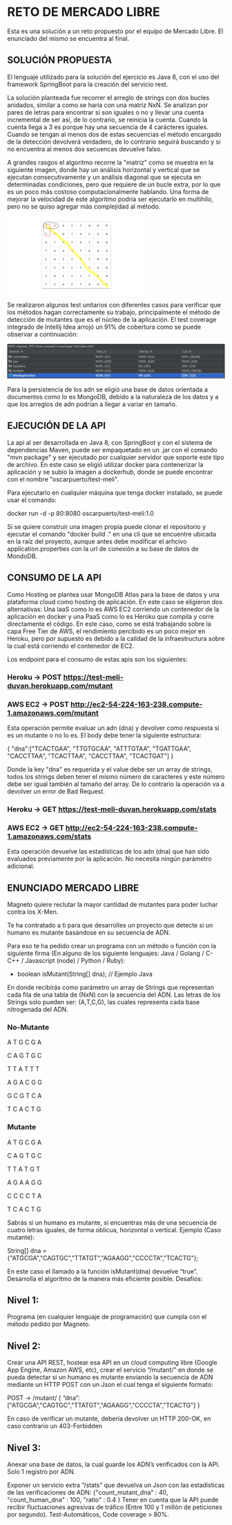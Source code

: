 # RETO DE MERCADO LIBRE

Esta es una solución a un reto propuesto por el equipo de Mercado Libre. El enunciado del mismo se encuentra al final.

## SOLUCIÓN PROPUESTA

El lenguaje utilizado para la solución del ejercicio es Java 8, con el uso del framework SpringBoot para la creación del servicio rest. 

La solución planteada fue recorrer el arreglo de strings con dos bucles anidados, similar a como se haría con una matriz NxN. Se analizan por pares de letras para encontrar si son iguales o no y llevar una cuenta incremental de ser así, de lo contrario, se reinicia la cuenta. Cuando la cuenta llega a 3 es porque hay una secuencia de 4 carácteres iguales. Cuando se tengan al menos dos de estas secuencias el método encargado de la detección devolverá verdadero, de lo contrario seguirá buscando y si no encuentra al menos dos secuencas devuelve falso. 

A grandes rasgos el algoritmo recorre la "matriz" como se muestra en la siguiente imagen, donde hay un análisis horizontal y vertical que se ejecutan consecutivamente y un análisis diagonal que se ejecuta en determinadas condiciones, pero que requiere de un bucle extra, por lo que es un poco más costoso computacionalmente hablando. Una forma de mejorar la velocidad de este algoritmo podría ser ejecutarlo en multihilo, pero no se quiso agregar más complejidad al método.

![Imagen Recorrido Algoritmo](recorrido-matriz.gif "Recorrido Algoritmo")

Se realizaron algunos test unitarios con diferentes casos para verificar que los métodos hagan correctamente su trabajo, principalmente el método de detección de mutantes que es el núcleo de la aplicación. El test coverage integrado de Intellij Idea arrojó un 91% de cobertura como se puede observar a continuación: 

![Imagen Test Coverage](test-coverage.png "Test Coverage")

Para la persistencia de los adn se eligió una base de datos orientada a documentos como lo es MongoDB, debido a la naturaleza de los datos y a que los arreglos de adn podrían a llegar a variar en tamaño.

## EJECUCIÓN DE LA API

La api al ser desarrollada en Java 8, con SpringBoot y con el sistema de dependencias Maven, puede ser empaquetado en un .jar con el comando "mvn package" y ser ejecutado por cualquier servidor que soporte este tipo de archivo. En este caso se eligió utilizar docker para contenerizar la aplicación y se subio la imagen a dockerhub, donde se puede encontrar con el nombre "oscarpuerto/test-meli".

Para ejecutarlo en cualquier máquina que tenga docker instalado, se puede usar el comando:

docker run -d -p 80:8080 oscarpuerto/test-meli:1.0

Si se quiere construir una imagen propia puede clonar el repositorio y ejecutar el comando "docker build ." en una cli que se encuentre ubicada en la raíz del proyecto, aunque antes debe modificar el arhcivo application.properties con la url de conexión a su base de datos de MondoDB.

## CONSUMO DE LA API

Como Hosting se plantea usar MongoDB Atlas para la base de datos y una plataforma cloud como hosting de aplicación. En este caso se eligieron dos alternativas: Una IaaS como lo es AWS EC2 corriendo un contenedor de la aplicación en docker y una PaaS como lo es Heroku que compila y corre directamente el código. En este caso, como se está trabajando sobre la capa Free Tier de AWS, el rendimiento percibido es un poco mejor en Heroku, pero por supuesto es debido a la calidad de la infraestructura sobre la cual está corriendo el contenedor de EC2.

Los endpoint para el consumo de estas apis son los siguientes:

### Heroku -> POST https://test-meli-duvan.herokuapp.com/mutant
### AWS EC2 -> POST http://ec2-54-224-163-238.compute-1.amazonaws.com/mutant

Esta operación permite evaluar un adn (dna) y devolver como respuesta si es un mutante o no lo es. El body debe tener la siguiente estructura:

{
    "dna":["TCACTGAA", "TTGTGCAA", "ATTTGTAA", "TGATTGAA", "CACCTTAA", "TCACTTAA", "CACCTTAA", "TCACTGAT"]
}

Donde la key "dna" es requerida y el value debe ser un array de strings, todos los strings deben tener el mismo número de caracteres y este número debe ser igual también al tamaño del array. De lo contrario la operación va a devolver un error de Bad Request.

### Heroku -> GET https://test-meli-duvan.herokuapp.com/stats
### AWS EC2 -> GET http://ec2-54-224-163-238.compute-1.amazonaws.com/stats

Esta operación devuelve las estadísticas de los adn (dna) que han sido evaluados previamente por la aplicación. No necesita ningún parámetro adicional.

## ENUNCIADO MERCADO LIBRE
Magneto quiere reclutar la mayor cantidad de mutantes para poder luchar
contra los X-Men.

Te ha contratado a ti para que desarrolles un proyecto que detecte si un
humano es mutante basándose en su secuencia de ADN.

Para eso te ha pedido crear un programa con un método o función con la siguiente firma (En
alguno de los siguiente lenguajes: Java / Golang / C-C++ / Javascript (node) / Python / Ruby):
* boolean isMutant(String[] dna); // Ejemplo Java

En donde recibirás como parámetro un array de Strings que representan cada fila de una tabla
de (NxN) con la secuencia del ADN. Las letras de los Strings solo pueden ser: (A,T,C,G), las
cuales representa cada base nitrogenada del ADN.

### No-Mutante 
A T G C G A 

C A G T G C

T T A T T T

A G A C G G

G C G T C A

T C A C T G


### Mutante
A T G C G A

C A G T G C

T T A T G T

A G A A G G

C C C C T A

T C A C T G



Sabrás si un humano es mutante, si encuentras más de una secuencia de cuatro letras
iguales​, de forma oblicua, horizontal o vertical.
Ejemplo (Caso mutante):

String[] dna = {"ATGCGA","CAGTGC","TTATGT","AGAAGG","CCCCTA","TCACTG"};


En este caso el llamado a la función isMutant(dna) devuelve “true”.
Desarrolla el algoritmo de la manera más eficiente posible.
Desafíos:


## Nivel 1:
Programa (en cualquier lenguaje de programación) que cumpla con el método pedido por
Magneto.

## Nivel 2:
Crear una API REST, hostear esa API en un cloud computing libre (Google App Engine,
Amazon AWS, etc), crear el servicio “/mutant/” en donde se pueda detectar si un humano es
mutante enviando la secuencia de ADN mediante un HTTP POST con un Json el cual tenga el
siguiente formato:

POST → /mutant/
{
“dna”:["ATGCGA","CAGTGC","TTATGT","AGAAGG","CCCCTA","TCACTG"]
}

En caso de verificar un mutante, debería devolver un HTTP 200-OK, en caso contrario un
403-Forbidden

## Nivel 3:
Anexar una base de datos, la cual guarde los ADN’s verificados con la API.
Solo 1 registro por ADN.

Exponer un servicio extra “/stats” que devuelva un Json con las estadísticas de las
verificaciones de ADN: {"count_mutant_dna" : 40, "count_human_dna" : 100, "ratio" : 0.4 }
Tener en cuenta que la API puede recibir fluctuaciones agresivas de tráfico (Entre 100 y 1
millón de peticiones por segundo).
Test-Automáticos, Code coverage > 80%.


